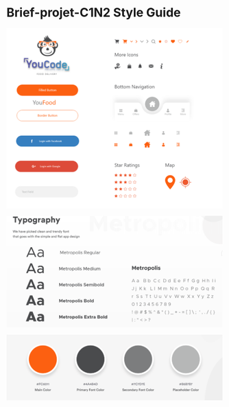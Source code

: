 # Brief-projet-C1N2 Style Guide

![Guide Components](https://raw.githubusercontent.com/oussamaalmesskine/Brief-projet-C1N2/main/Guide%20Components.png)


![Guide Police](https://raw.githubusercontent.com/oussamaalmesskine/Brief-projet-C1N2/main/Guide%20Police.PNG)


![Guide color](https://raw.githubusercontent.com/oussamaalmesskine/Brief-projet-C1N2/main/Guide%20color.png)
